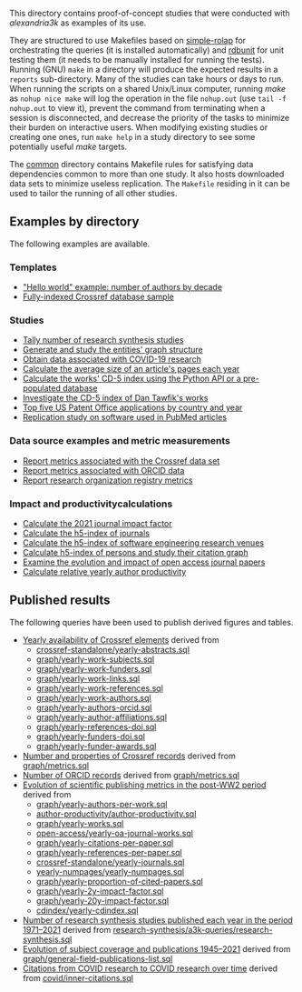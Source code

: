 This directory contains proof-of-concept studies
that were conducted with _alexandria3k_ as examples of its use.

They are structured to use Makefiles based on
[simple-rolap](https://github.com/dspinellis/simple-rolap)
for orchestrating the queries (it is installed automatically) and
[rdbunit](https://github.com/dspinellis/rdbunit) for unit testing them
(it needs to be manually installed for running the tests).
Running (GNU) `make` in a directory will produce the expected results in a
`reports` sub-directory.
Many of the studies can take hours or days to run.
When running the scripts on a shared Unix/Linux computer,
running _make_ as `nohup nice make` will
log the operation in the file `nohup.out` (use `tail -f nohup.out` to view it),
prevent the command from terminating when a session is disconnected, and
decrease the priority of the tasks to minimize their burden on
interactive users.
When modifying existing studies or creating one ones,
run `make help` in a study directory
to see some potentially useful _make_ targets.

The [common](common) directory contains Makefile rules for satisfying
data dependencies common to more than one study.
It also hosts downloaded data sets to minimize useless replication.
The `Makefile` residing in it can be used to tailor the running
of all other studies.

## Examples by directory
The following examples are available.

### Templates
* ["Hello world" example: number of authors by decade](authors-by-decade)
* [Fully-indexed Crossref database sample](sample)

### Studies
* [Tally number of research synthesis studies](research-synthesis)
* [Generate and study the entities' graph structure](graph)
* [Obtain data associated with COVID-19 research](covid)
* [Calculate the average size of an article's pages each year](yearly-numpages)
* [Calculate the works' CD-5 index using the Python API or a pre-populated database](cdindex)
* [Investigate the CD-5 index of Dan Tawfik's works](tawfik)
* [Top five US Patent Office applications by country and year](uspto)
* [Replication study on software used in PubMed articles](pubmed-software)

### Data source examples and metric measurements
* [Report metrics associated with the Crossref data set](crossref-standalone)
* [Report metrics associated with ORCID data](orcid)
* [Report research organization registry metrics](ror-metrics)

### Impact and productivitycalculations
* [Calculate the 2021 journal impact factor](impact-factor-2021)
* [Calculate the h5-index of journals](journal-h5)
* [Calculate the h5-index of software engineering research venues](soft-eng-h5)
* [Calculate h5-index of persons and study their citation graph](person-h5)
* [Examine the evolution and impact of open access journal papers](open-access)
* [Calculate relative yearly author productivity](author-productivity)


## Published results
The following queries have been used to publish derived figures and tables.

* [Yearly availability of Crossref elements](https://doi.org/10.1371/journal.pone.0294946.g001) derived from
  * [crossref-standalone/yearly-abstracts.sql](./crossref-standalone/yearly-abstracts.sql)
  * [graph/yearly-work-subjects.sql](./graph/yearly-work-subjects.sql)
  * [graph/yearly-work-funders.sql](./graph/yearly-work-funders.sql)
  * [graph/yearly-work-links.sql](./graph/yearly-work-links.sql)
  * [graph/yearly-work-references.sql](./graph/yearly-work-references.sql)
  * [graph/yearly-work-authors.sql](./graph/yearly-work-authors.sql)
  * [graph/yearly-authors-orcid.sql](./graph/yearly-authors-orcid.sql)
  * [graph/yearly-author-affiliations.sql](./graph/yearly-author-affiliations.sql)
  * [graph/yearly-references-doi.sql](./graph/yearly-references-doi.sql)
  * [graph/yearly-funders-doi.sql](./graph/yearly-funders-doi.sql)
  * [graph/yearly-funder-awards.sql](./graph/yearly-funder-awards.sql)
* [Number and properties of Crossref records](https://doi.org/10.1371/journal.pone.0294946.t001) derived from [graph/metrics.sql](./graph/metrics.sql)
* [Number of ORCID records](https://doi.org/10.1371/journal.pone.0294946.t002) derived from [graph/metrics.sql](./graph/metrics.sql)
* [ Evolution of scientific publishing metrics in the post-WW2 period](https://doi.org/10.1371/journal.pone.0294946.g002) derived from
  * [graph/yearly-authors-per-work.sql](./graph/yearly-authors-per-work.sql)
  * [author-productivity/author-productivity.sql](./author-productivity/author-productivity.sql)
  * [graph/yearly-works.sql](./graph/yearly-works.sql)
  * [open-access/yearly-oa-journal-works.sql](./open-access/yearly-oa-journal-works.sql)
  * [graph/yearly-citations-per-paper.sql](./graph/yearly-citations-per-paper.sql)
  * [graph/yearly-references-per-paper.sql](./graph/yearly-references-per-paper.sql)
  * [crossref-standalone/yearly-journals.sql](./crossref-standalone/yearly-journals.sql)
  * [yearly-numpages/yearly-numpages.sql](./yearly-numpages/yearly-numpages.sql)
  * [graph/yearly-proportion-of-cited-papers.sql](./graph/yearly-proportion-of-cited-papers.sql)
  * [graph/yearly-2y-impact-factor.sql](./graph/yearly-2y-impact-factor.sql)
  * [graph/yearly-20y-impact-factor.sql](./graph/yearly-20y-impact-factor.sql)
  * [cdindex/yearly-cdindex.sql](./cdindex/yearly-cdindex.sql)
* [Number of research synthesis studies published each year in the period 1971–2021](https://doi.org/10.1371/journal.pone.0294946.g003) derived from [research-synthesis/a3k-queries/research-synthesis.sql](./research-synthesis/a3k-queries/research-synthesis.sql)
* [Evolution of subject coverage and publications 1945–2021](https://doi.org/10.1371/journal.pone.0294946.g004) derived from [graph/general-field-publications-list.sql](./graph/general-field-publications-list.sql)
* [Citations from COVID research to COVID research over time](https://doi.org/10.1371/journal.pone.0294946.g005) derived from [covid/inner-citations.sql](./covid/inner-citations.sql)
